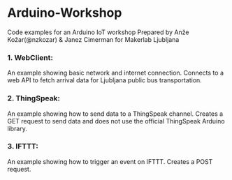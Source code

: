 # Arduino-Workshop
Code examples for an Arduino IoT workshop
Prepared by Anže Kožar(@nzkozar) & Janez Cimerman for Makerlab Ljubljana

### 1. WebClient:
An example showing basic network and internet connection. Connects to a web API to fetch arrival data for Ljubljana public bus transportation.

### 2. ThingSpeak:
An example showing how to send data to a ThingSpeak channel. Creates a GET request to send data and does not use the official ThingSpeak Arduino library.

### 3. IFTTT:
An example showing how to trigger an event on IFTTT. Creates a POST request.
